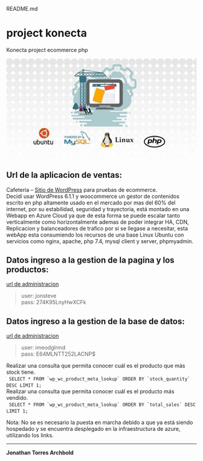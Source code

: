 README.md
# project konecta
Konecta project ecommerce php

![image intro](./wp-content/uploads/2023/02/Linux-Nginx-MySQL-600x314.jpg)

## Url de la aplicacion de ventas:
Cafeteria – [Sitio de WordPress](https://pruebakonectajonathan.azurewebsites.net/) para pruebas de ecommerce.  
Decidí usar WordPress 6.1.1 y woocommerce un gestor de contenidos escrito en php altamente usado en el mercado por mas del 60% del internet, por su estabilidad, seguridad y trayectoria, está montado en una Webapp en Azure Cloud ya que de esta forma se puede escalar tanto verticalmente como horizontalmente ademas de poder integrar HA, CDN, Replicacion y balanceadores de trafico por si se llegase a necesitar, esta webApp esta consumiendo los recursos de una base Linux Ubuntu con servicios como nginx, apache, php 7.4, mysql client y server, phpmyadmin.

## Datos ingreso a la gestion de la pagina y los productos:
[url de administracion](https://pruebakonectajonathan.azurewebsites.net/wp-admin/about.php)  
>user: jonsteve  
>pass: 274K95LnyHwXCFk  


## Datos ingreso a la gestion de la base de datos:
[url de administracion](http://pruebakonectajonathan.azurewebsites.net/phpmyadmin/)  
>user: imeodglrmd  
>pass: E64MLNTT252LACNP$

Realizar una consulta que permita conocer cuál es el producto que más stock tiene.  
``` SELECT * FROM `wp_wc_product_meta_lookup` ORDER BY `stock_quantity` DESC LIMIT 1;```  
Realizar una consulta que permita conocer cuál es el producto más vendido.  
``` SELECT * FROM `wp_wc_product_meta_lookup` ORDER BY `total_sales` DESC LIMIT 1;```  

Nota: No se es necesario la puesta en marcha debido a que ya está siendo hospedado y se encuentra desplegado en la infraestructura de azure, utilizando los links.

---

**Jonathan Torres Archbold**
